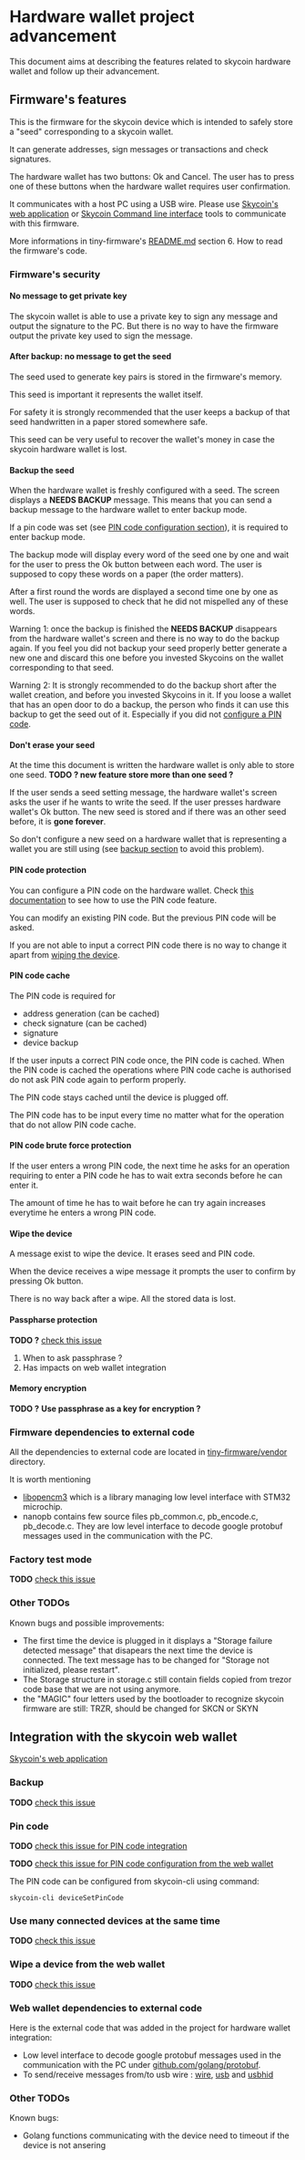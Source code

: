 # Hardware wallet project advancement

This document aims at describing the features related to skycoin hardware wallet and follow up their advancement.

<!-- MarkdownTOC autolink="true" bracket="round" levels="1,2,3" -->

## Firmware's features

This is the firmware for the skycoin device which is intended to safely store a "seed" corresponding to a skycoin wallet.

It can generate addresses, sign messages or transactions and check signatures.

The hardware wallet has two buttons: Ok and Cancel. The user has to press one of these buttons when the hardware wallet requires user confirmation.

It communicates with a host PC using a USB wire. Please use [Skycoin's web application](https://github.com/skycoin/skycoin) or [Skycoin Command line interface](https://github.com/skycoin/skycoin/tree/develop/cmd/cli) tools to communicate with this firmware.

More informations in tiny-firmware's [README.md](https://github.com/skycoin/services/blob/master/hardware-wallet/tiny-firmware/README.md) section 6. How to read the firmware's code.

### Firmware's security

#### No message to get private key

The skycoin wallet is able to use a private key to sign any message and output the signature to the PC. But there is no way to have the firmware output the private key used to sign the message.

#### After backup: no message to get the seed

The seed used to generate key pairs is stored in the firmware's memory.

This seed is important it represents the wallet itself.

For safety it is strongly recommended that the user keeps a backup of that seed handwritten in a paper stored somewhere safe.

This seed can be very useful to recover the wallet's money in case the skycoin hardware wallet is lost.

#### Backup the seed

When the hardware wallet is freshly configured with a seed. The screen displays a **NEEDS BACKUP** message. This means that you can send a backup message to the hardware wallet to enter backup mode.

If a pin code was set (see [PIN code configuration section](#pin-code-protection)), it is required to enter backup mode.

The backup mode will display every word of the seed one by one and wait for the user to press the Ok button between each word. The user is supposed to copy these words on a paper (the order matters).

After a first round the words are displayed a second time one by one as well. The user is supposed to check that he did not mispelled any of these words.

Warning 1: once the backup is finished the **NEEDS BACKUP** disappears from the hardware wallet's screen and there is no way to do the backup again. If you feel you did not backup your seed properly better generate a new one and discard this one before you invested Skycoins on the wallet corresponding to that seed.

Warning 2: It is strongly recommended to do the backup short after the wallet creation, and before you invested Skycoins in it. If you loose a wallet that has an open door to do a backup, the person who finds it can use this backup to get the seed out of it. Especially if you did not [configure a PIN code](#pin-code-protection).

#### Don't erase your seed

At the time this document is written the hardware wallet is only able to store one seed. **TODO ? new feature store more than one seed ?**

If the user sends a seed setting message, the hardware wallet's screen asks the user if he wants to write the seed. If the user presses hardware wallet's Ok button. The new seed is stored and if there was an other seed before, it is **gone forever**.

So don't configure a new seed on a hardware wallet that is representing a wallet you are still using (see [backup section](#backup-the-seed) to avoid this problem).

#### PIN code protection

You can configure a PIN code on the hardware wallet. Check [this documentation](https://doc.satoshilabs.com/trezor-user/enteringyourpin.html) to see how to use the PIN code feature.

You can modify an existing PIN code. But the previous PIN code will be asked.

If you are not able to input a correct PIN code there is no way to change it apart from [wiping the device](#wipe-the-device).

#### PIN code cache

The PIN code is required for 
* address generation (can be cached)
* check signature (can be cached)
* signature
* device backup

If the user inputs a correct PIN code once, the PIN code is cached. When the PIN code is cached the operations where PIN code cache is authorised do not ask PIN code again to perform properly.

The PIN code stays cached until the device is plugged off.

The PIN code has to be input every time no matter what for the operation that do not allow PIN code cache.

#### PIN code brute force protection

If the user enters a wrong PIN code, the next time he asks for an operation requiring to enter a PIN code he has to wait extra seconds before he can enter it.

The amount of time he has to wait before he can try again increases everytime he enters a wrong PIN code.

#### Wipe the device

A message exist to wipe the device. It erases seed and PIN code.

When the device receives a wipe message it prompts the user to confirm by pressing Ok button.

There is no way back after a wipe. All the stored data is lost.

#### Passpharse protection

**TODO ?** [check this issue](https://github.com/skycoin/services/issues/134)
1) When to ask passphrase ?
2) Has impacts on web wallet integration

#### Memory encryption

**TODO ?**
**Use passphrase as a key for encryption ?**

### Firmware dependencies to external code

All the dependencies to external code are located in [tiny-firmware/vendor](https://github.com/skycoin/services/blob/master/hardware-wallet/tiny-firmware/vendor) directory.

It is worth mentioning 
* [libopencm3](https://github.com/libopencm3/libopencm3) which is a library managing low level interface with STM32 microchip.
* nanopb contains few source files pb_common.c, pb_encode.c, pb_decode.c. They are low level interface to decode google protobuf messages used in the communication with the PC.

### Factory test mode

**TODO** [check this issue](https://github.com/skycoin/services/issues/133)

### Other TODOs

Known bugs and possible improvements:
* The first time the device is plugged in it displays a "Storage failure detected message" that disapears the next time the device is connected. The text message has to be changed for "Storage not initialized, please restart".
* The Storage structure in storage.c still contain fields copied from trezor code base that we are not using anymore.
* the "MAGIC" four letters used by the bootloader to recognize skycoin firmware are still: TRZR, should be changed for SKCN or SKYN

## Integration with the skycoin web wallet

[Skycoin's web application](https://github.com/skycoin/skycoin)

### Backup

**TODO** [check this issue](https://github.com/skycoin/skycoin/issues/1708)

### Pin code

**TODO** [check this issue for PIN code integration](https://github.com/skycoin/skycoin/issues/1765)

**TODO** [check this issue for PIN code configuration from the web wallet](https://github.com/skycoin/skycoin/issues/1768)

The PIN code can be configured from skycoin-cli using command:

    skycoin-cli deviceSetPinCode

### Use many connected devices at the same time

**TODO** [check this issue](https://github.com/skycoin/skycoin/issues/1709)

### Wipe a device from the web wallet

**TODO** [check this issue](https://github.com/skycoin/skycoin/issues/1769)


### Web wallet dependencies to external code

Here is the external code that was added in the project for hardware wallet integration:
* Low level interface to decode google protobuf messages used in the communication with the PC under [github.com/golang/protobuf](https://github.com/mpsido/skycoin/tree/develop-hardware-wallet/vendor/github.com/golang/protobuf).
* To send/receive messages from/to usb wire : [wire](https://github.com/mpsido/skycoin/tree/develop-hardware-wallet/src/device-wallet/wire), [usb](https://github.com/mpsido/skycoin/tree/develop-hardware-wallet/src/device-wallet/usb) and [usbhid](https://github.com/mpsido/skycoin/tree/develop-hardware-wallet/src/device-wallet/usbhid)

### Other TODOs

Known bugs:
* Golang functions communicating with the device need to timeout if the device is not ansering
